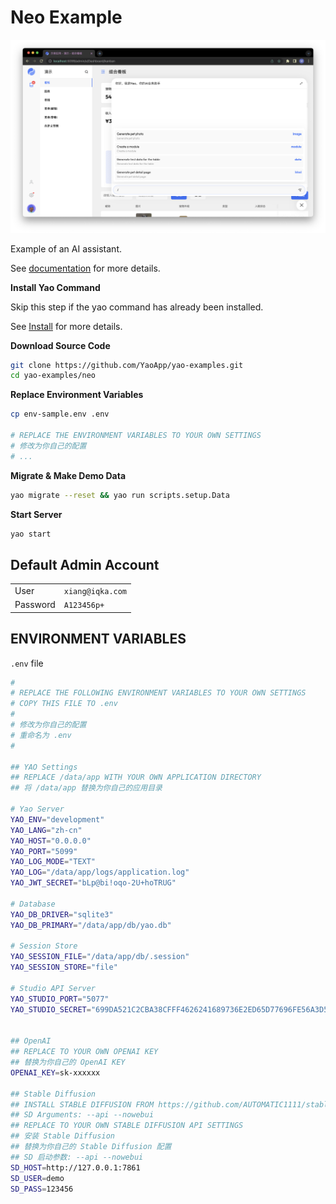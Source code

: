 # Neo Example

![screenshot](docs/screenshot.png)

Example of an AI assistant.

See [documentation](https://yaoapps.com/doc/%E4%BB%8B%E7%BB%8D/%E5%85%A5%E9%97%A8%E6%8C%87%E5%8D%97) for more details.

**Install Yao Command**

Skip this step if the yao command has already been installed.

See [Install](https://yaoapps.com/doc/%E4%BB%8B%E7%BB%8D/%E5%AE%89%E8%A3%85%E8%B0%83%E8%AF%95) for more details.

**Download Source Code**

```bash
git clone https://github.com/YaoApp/yao-examples.git
cd yao-examples/neo
```

**Replace Environment Variables**

```bash
cp env-sample.env .env

# REPLACE THE ENVIRONMENT VARIABLES TO YOUR OWN SETTINGS
# 修改为你自己的配置
# ...
```

**Migrate & Make Demo Data**

```bash
yao migrate --reset && yao run scripts.setup.Data
```

**Start Server**

```bash
yao start
```

## Default Admin Account

|          |                  |
| -------- | ---------------- |
| User     | `xiang@iqka.com` |
| Password | `A123456p+`      |

## ENVIRONMENT VARIABLES

`.env` file

```bash
#
# REPLACE THE FOLLOWING ENVIRONMENT VARIABLES TO YOUR OWN SETTINGS
# COPY THIS FILE TO .env
#
# 修改为你自己的配置
# 重命名为 .env
#

## YAO Settings
## REPLACE /data/app WITH YOUR OWN APPLICATION DIRECTORY
## 将 /data/app 替换为你自己的应用目录

# Yao Server
YAO_ENV="development"
YAO_LANG="zh-cn"
YAO_HOST="0.0.0.0"
YAO_PORT="5099"
YAO_LOG_MODE="TEXT"
YAO_LOG="/data/app/logs/application.log"
YAO_JWT_SECRET="bLp@bi!oqo-2U+hoTRUG"

# Database
YAO_DB_DRIVER="sqlite3"
YAO_DB_PRIMARY="/data/app/db/yao.db"

# Session Store
YAO_SESSION_FILE="/data/app/db/.session"
YAO_SESSION_STORE="file"

# Studio API Server
YAO_STUDIO_PORT="5077"
YAO_STUDIO_SECRET="699DA521C2CBA38CFFF4626241689736E2ED65D77696FE56A3D58F5CB9C24C87"


## OpenAI
## REPLACE TO YOUR OWN OPENAI KEY
## 替换为你自己的 OpenAI KEY
OPENAI_KEY=sk-xxxxxx

## Stable Diffusion
## INSTALL STABLE DIFFUSION FROM https://github.com/AUTOMATIC1111/stable-diffusion-webui
## SD Arguments: --api --nowebui
## REPLACE TO YOUR OWN STABLE DIFFUSION API SETTINGS
## 安装 Stable Diffusion
## 替换为你自己的 Stable Diffusion 配置
## SD 启动参数: --api --nowebui
SD_HOST=http://127.0.0.1:7861
SD_USER=demo
SD_PASS=123456

```
